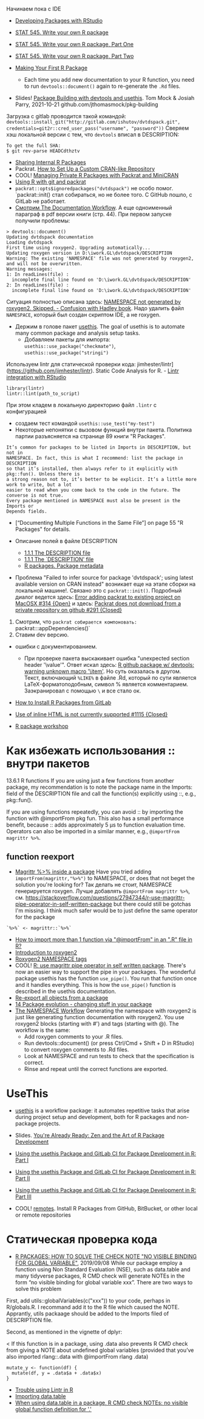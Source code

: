 
Начинаем пока с IDE
- [Developing Packages with RStudio](https://support.rstudio.com/hc/en-us/articles/200486488-Developing-Packages-with-RStudio)
- [STAT 545. Write your own R package](http://stat545.com/packages00_index.html)
- [STAT 545. Write your own R package, Part One](http://stat545.com/packages04_foofactors-package-01.html)
- [STAT 545. Write your own R package, Part Two](http://stat545.com/packages05_foofactors-package-02.html)
- [Making Your First R Package](http://tinyheero.github.io/jekyll/update/2015/07/26/making-your-first-R-package.html)
	- Each time you add new documentation to your R function, you need to run `devtools::document()` again to re-generate the `.Rd` files.

- Slides! [Package Building with devtools and usethis](colorado.rstudio.com/rsc/pkg-building). Tom Mock & Josiah Parry, 2021-10-21
github.com/jthomasmock/pkg-building
 
Загрузка с gitlab проводится такой командой:
`devtools::install_git("http://gitlab.com/ishutov/dvtdspack.git", credentials=git2r::cred_user_pass("username", "password"))`
Сверяем хэш локальной версии с тем, что `devtools` вписал в DESCRIPTION:
```
To get the full SHA:
$ git rev-parse HEADCdthztv
```
- [Sharing Internal R Packages](https://support.rstudio.com/hc/en-us/articles/115000239587-Sharing-Internal-R-Packages)
- Packrat. [How to Set Up a Custom CRAN-like Repository](https://rstudio.github.io/packrat/custom-repos.html)
- COOL! [Managing Private R Packages with Packrat and MiniCRAN](http://ellisvalentiner.com/post/2017-09-24-packrat-minicran/)
- [Using R with git and packrat](https://stackoverflow.com/questions/36187543/using-r-with-git-and-packrat)
- `packrat::opts$ignoredpackages("dvtdspack")` не особо помог. `packrat::init() стал собираться, но не более того. C GitHub пошло, с GitLab не работает.
- [Смотрим The Documentation Workflow](http://r-pkgs.had.co.nz/man.html#roxygen-comments). А еще одноименный параграф в pdf версии книги (стр. 44).
При первом запуске получили проблемы:
```
> devtools::document()
Updating dvtdspack documentation
Loading dvtdspack
First time using roxygen2. Upgrading automatically...
Updating roxygen version in D:\iwork.GL\dvtdspack/DESCRIPTION
Warning: The existing 'NAMESPACE' file was not generated by roxygen2, and will not be overwritten.
Warning messages:
1: In readLines(file) :
  incomplete final line found on 'D:\iwork.GL\dvtdspack/DESCRIPTION'
2: In readLines(file) :
  incomplete final line found on 'D:\iwork.GL\dvtdspack/DESCRIPTION'
```
Ситуация полностью описана здесь: [NAMESPACE not generated by roxygen2. Skipped. - Confusion with Hadley book](https://stackoverflow.com/questions/29135971/namespace-not-generated-by-roxygen2-skipped-confusion-with-hadley-book). 
Надо удалить файл `NAMESPACE`, который был создан скриптом IDE, а не roxygen.
- Держим в голове пакет [usethis](https://github.com/r-lib/usethis). The goal of usethis is to automate many common package and analysis setup tasks.
	- Добавляем пакеты для импорта: `usethis::use_package("checkmate")`, `usethis::use_package("stringi")`

Используем lintr для статической проверки кода:
jimhester/lintr](https://github.com/jimhester/lintr). Static Code Analysis for R.
	- [Lintr integration with RStudio](https://community.rstudio.com/t/lintr-integration-with-rstudio/1807)
```
library(lintr)
lintr::lint(path_to_script)
```
При этом кладем в локальную директорию файл `.lintr` с конфигурацией
- создаем тест командой `usethis::use_test("my-test")`
- Некоторые непонятки с вызовом функций внутри пакета. Политика партии разъясняется на странице 89 книги "R Packages".
```
It’s common for packages to be listed in Imports in DESCRIPTION, but not in
NAMESPACE. In fact, this is what I recommend: list the package in DESCRIPTION
so that it’s installed, then always refer to it explicitly with pkg::fun(). Unless there is
a strong reason not to, it’s better to be explicit. It’s a little more work to write, but a lot
easier to read when you come back to the code in the future. The converse is not true.
Every package mentioned in NAMESPACE must also be present in the Imports or
Depends fields.
```
- [“Documenting Multiple Functions in the Same File”] on page 55 "R Packages" for details.

- Описание полей в файле DESCRIPTION
	- [1.1.1 The DESCRIPTION file](https://cran.r-project.org/doc/manuals/r-release/R-exts.html)
	- [1.1.1 The `DESCRIPTION' file](http://www.hep.by/gnu/r-patched/r-exts/R-exts_4.html)
	- [R packages. Package metadata](http://r-pkgs.had.co.nz/description.html)

- Проблема "Failed to infer source for package 'dvtdspack'; using latest available version on CRAN instead" возникает еще на этапе сборки на локальной машине!. Связано это с `packrat::init()`. Подробный диалог ведется здесь: [Error adding packrat to existing project on MacOSX #314 {Open}](https://github.com/rstudio/packrat/issues/314) и здесь: [ Packrat does not download from a private repository on github #291 {Closed}](https://github.com/rstudio/packrat/issues/291)
1. Смотрим, что `packrat собирается компоновать: `packrat:::appDependencies()`
2. Ставим dev версию.

- ошибки с документированием.
	- При проверке пакета выскакивает ошибка "unexpected section header '\value'". Ответ искал здесь: [R github package w/ devtools: warning unknown macro '\item'](https://stackoverflow.com/questions/39670646/r-github-package-w-devtools-warning-unknown-macro-item). Но суть оказалась в другом.
Текст, включающий `%LIKE%` в файле .Rd, который по сути является LaTeX-форматоподобным, символ % является комментарием. Заэкранировал с помощью `\` и все стало ок.

- [How to Install R Packages from GitLab](https://blog.hasanbul.li/2018/07/09/how-to-install-r-packages-from-gitlab/)
- [Use of inline HTML is not currently supported #1115 {Closed}](https://github.com/r-lib/roxygen2/issues/1115)
- [R package workshop](https://combine-australia.github.io/r-pkg-dev/)


# Как избежать использования :: внутри пакетов
13.6.1 R functions
If you are using just a few functions from another package, my recommendation is to note the package name in the Imports: field of the DESCRIPTION file and call the function(s) explicitly using ::, e.g., pkg::fun().

If you are using functions repeatedly, you can avoid :: by importing the function with @importFrom pkg fun. This also has a small performance benefit, because :: adds approximately 5 µs to function evaluation time. Operators can also be imported in a similar manner, e.g., `@importFrom magrittr %>%`.

## function reexport
- [Magrittr %>% inside a package](https://community.rstudio.com/t/magrittr-inside-a-package/2033/11)
Have you tried adding `importFrom(magrittr,"%>%")` to NAMESPACE, or does that not beget the solution you're looking for?
Так делать не стоит, NAMESPACE генерируется roxygen. Лучше добавлять `@importFrom magrittr %>%`, см. https://stackoverflow.com/questions/27947344/r-use-magrittr-pipe-operator-in-self-written-package
but there could still be gotchas I'm missing. I think much safer would be to just define the same operator for the package
```
`%>%` <- magrittr::`%>%`
```
- [How to import more than 1 function via "@importFrom" in an ".R" file in R?](https://stackoverflow.com/questions/37138294/how-to-import-more-than-1-function-via-importfrom-in-an-r-file-in-r)
- [Introduction to roxygen2](https://cran.r-project.org/web/packages/roxygen2/vignettes/roxygen2.html)
- [Roxygen2 NAMESPACE tags](https://roxygen2.r-lib.org/articles/namespace.html)
- COOL! [R: use magrittr pipe operator in self written package](https://stackoverflow.com/questions/27947344/r-use-magrittr-pipe-operator-in-self-written-package). There's now an easier way to support the pipe in your packages. The wonderful package usethis has the function `use_pipe()`. You run that function once and it handles everything. This is how the `use_pipe()` function is described in the usethis documentation.
- [Re-export all objects from a package](https://community.rstudio.com/t/re-export-all-objects-from-a-package/4295)
- [14 Package evolution - changing stuff in your package](https://devguide.ropensci.org/evolution.html)
- [The NAMESPACE Workflow](https://r-pkgs.org/namespace.html#namespace-workflow) Generating the namespace with roxygen2 is just like generating function documentation with roxygen2. You use roxygen2 blocks (starting with #') and tags (starting with @). The workflow is the same:
	- Add roxygen comments to your .R files.
	- Run devtools::document() (or press Ctrl/Cmd + Shift + D in RStudio) to convert roxygen comments to .Rd files.
	- Look at NAMESPACE and run tests to check that the specification is correct.
	- Rinse and repeat until the correct functions are exported.

# UseThis
- [usethis](https://usethis.r-lib.org/index.html) is a workflow package: it automates repetitive tasks that arise during project setup and development, both for R packages and non-package projects.
- Slides. [You're Already Ready: Zen and the Art of R Package Development](https://malco.io/talk/you-re-already-ready-zen-and-the-art-of-r-package-development/)


- [Using the usethis Package and GitLab CI for Package Development in R: Part I](https://blog.methodsconsultants.com/posts/developing-r-packages-using-gitlab-ci-part-i/)
- [Using the usethis Package and GitLab CI for Package Development in R: Part II](https://blog.methodsconsultants.com/posts/developing-r-packages-with-usethis-and-gitlab-ci-part-ii/)
- [Using the usethis Package and GitLab CI for Package Development in R: Part III](https://blog.methodsconsultants.com/posts/developing-r-packages-with-usethis-and-gitlab-ci-part-iii/)
- COOL! [remotes](https://remotes.r-lib.org/). Install R Packages from GitHub, BitBucket, or other local or remote repositories

# Статическая проверка кода
- [R PACKAGES: HOW TO SOLVE THE CHECK NOTE "NO VISIBLE BINDING FOR GLOBAL VARIABLE"](https://caoyang.tech/post/r-packages-how-to-solve-the-check-note-no-visible-binding-for-global-variable/), 2019/09/08
While our package employ a function using Non Standard Evaluation (NSE), such as data.table and many tidyverse packages, R CMD check will generate NOTEs in the form “no visible binding for global variable xxx”. There are two ways to solve this problem

First, add utils::globalVariables(c("xxx")) to your code, perhaps in R/globals.R. I recommand add it to the R file which caused the NOTE. Apprantly, utils packaage should be added to the Imports filed of DESCRIPTION file.

Second, as mentioned in the vignette of dplyr:

< If this function is in a package, using .data also prevents R CMD check from giving a NOTE about undefined global variables (provided that you’ve also imported rlang::.data with @importFrom rlang .data)

```
mutate_y <- function(df) {
  mutate(df, y = .data$a + .data$x)
}
```
- [Trouble using Lintr in R](https://stackoverflow.com/questions/33221019/trouble-using-lintr-in-r)
- [Importing data.table](https://cran.r-project.org/web/packages/data.table/vignettes/datatable-importing.html)
- [When using data.table in a package, R CMD check NOTEs: no visible global function definition for '.'](https://stackoverflow.com/questions/43662416/when-using-data-table-in-a-package-r-cmd-check-notes-no-visible-global-functio)